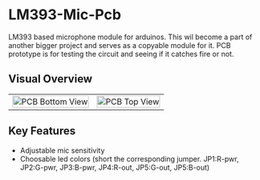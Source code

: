 # LM393-Mic-Pcb
LM393 based microphone module for arduinos. This wil become a part of another bigger project and serves as a copyable module for it. PCB prototype is for testing the circuit and seeing if it catches fire or not.

## Visual Overview
<table>
  <tr>
    <td>
      <img src="https://github.com/DoganM95/LM393-Mic-Pcb/assets/38842553/4a036e28-2e2d-4a66-b205-302a77f0b87f" alt="PCB Bottom View" width="100%" />
    </td>
    <td>
      <img src="https://github.com/DoganM95/LM393-Mic-Pcb/assets/38842553/1e850e2d-8174-43b2-8218-779884e065a9" alt="PCB Top View" width="100%" />
    </td>
  </tr>
</table>

## Key Features
- Adjustable mic sensitivity
- Choosable led colors (short the corresponding jumper. JP1:R-pwr, JP2:G-pwr, JP3:B-pwr, JP4:R-out, JP5:G-out, JP5:B-out)
